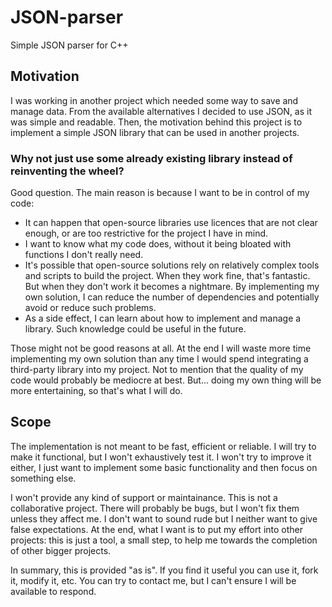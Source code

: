 # JSON-parser
Simple JSON parser for C++

## Motivation
I was working in another project which needed some way to save and manage data. From the available alternatives I decided to use JSON, as it was simple and readable.
Then, the motivation behind this project is to implement a simple JSON library that can be used in another projects.

### Why not just use some already existing library instead of reinventing the wheel?
Good question. The main reason is because I want to be in control of my code:
 * It can happen that open-source libraries use licences that are not clear enough, or are too restrictive for the project I have in mind.
 * I want to know what my code does, without it being bloated with functions I don't really need.
 * It's possible that open-source solutions rely on relatively complex tools and scripts to build the project. When they work fine, that's fantastic. But when they don't work it becomes a nightmare.
 By implementing my own solution, I can reduce the number of dependencies and potentially avoid or
 reduce such problems.
 * As a side effect, I can learn about how to implement and manage a library. Such knowledge could
 be useful in the future.

Those might not be good reasons at all. At the end I will waste more time implementing my own solution than any time I would spend integrating a third-party library into my project. Not to mention that the quality of my code would probably be mediocre at best. But... doing my own thing will be more entertaining, so that's what I will do.

## Scope
The implementation is not meant to be fast, efficient or reliable. I will try to make it functional, but I won't exhaustively test it. I won't try to improve it either, I just want to implement some basic functionality and then focus on something else.

I won't provide any kind of support or maintainance. This is not a collaborative project. There will probably be bugs, but I won't fix them unless they affect me.
I don't want to sound rude but I neither want to give false expectations. At the end, what I want is to put my effort into other projects: this is just a tool, a small step, to help me towards the completion of other bigger projects.

In summary, this is provided "as is". If you find it useful you can use it, fork it, modify it, etc.
You can try to contact me, but I can't ensure I will be available to respond.
